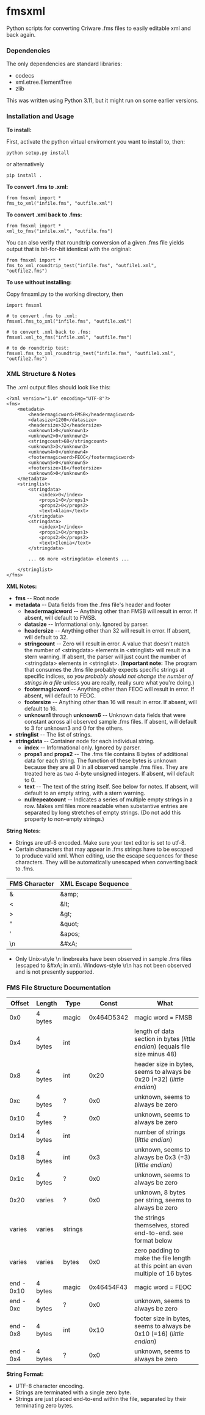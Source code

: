 # fmsxml
Python scripts for converting Criware .fms files to easily editable xml and back again.

### Dependencies
The only dependencies are standard libraries:
- codecs
- xml.etree.ElementTree
- zlib

This was written using Python 3.11, but it might run on some earlier versions.

### Installation and Usage

**To install:**

First, activate the python virtual enviroment you want to install to, then:

`python setup.py install`

or alternatively

`pip install .`

**To convert .fms to .xml:**
```
from fmsxml import *
fms_to_xml("infile.fms", "outfile.xml")
```

**To convert .xml back to .fms:**
```
from fmsxml import *
xml_to_fms("infile.xml", "outfile.fms")
```

You can also verify that roundtrip conversion of a given .fms file yields output that is bit-for-bit identical with the original:
```
from fmsxml import *
fms_to_xml_roundtrip_test("infile.fms", "outfile1.xml", "outfile2.fms")
```

**To use without installing:**

Copy fmsxml.py to the working directory, then
```
import fmsxml

# to convert .fms to .xml:
fmsxml.fms_to_xml("infile.fms", "outfile.xml")

# to convert .xml back to .fms:
fmsxml.xml_to_fms("infile.xml", "outfile.fms")

# to do roundtrip test:
fmsxml.fms_to_xml_roundtrip_test("infile.fms", "outfile1.xml", "outfile2.fms")
```

### XML Structure & Notes

The .xml output files should look like this:

```
<?xml version="1.0" encoding="UTF-8"?>
<fms>
    <metadata>
        <headermagicword>FMSB</headermagicword>
        <datasize>1200</datasize>
        <headersize>32</headersize>
        <unknown1>0</unknown1>
        <unknown2>0</unknown2>
        <stringcount>68</stringcount>
        <unknown3>3</unknown3>
        <unknown4>0</unknown4>
        <footermagicword>FEOC</footermagicword>
        <unknown5>0</unknown5>
        <footersize>16</footersize>
        <unknown6>0</unknown6>
    </metadata>
    <stringlist>
        <stringdata>
            <index>0</index>
            <props1>0</props1>
            <props2>0</props2>
            <text>Alain</text>
        </stringdata>
        <stringdata>
            <index>1</index>
            <props1>0</props1>
            <props2>0</props2>
            <text>Ilenia</text>
        </stringdata>

        ... 66 more <stringdata> elements ...
        
    </stringlist>
</fms>
```

**XML Notes:**
- **fms** -- Root node
- **metadata** -- Data fields from the .fms file's header and footer 
  - **headermagicword** -- Anything other than FMSB will result in error. If absent, will default to FMSB.
  - **datasize** -- Informational only. Ignored by parser.
  - **headersize** -- Anything other than 32 will result in error. If absent, will default to 32.
  - **stringcount** -- Zero will result in error. A value that doesn't match the number of \<stringdata\> elements in \<stringlist\> will result in a stern warning. If absent, the parser will just count the number of \<stringdata\> elements in \<stringlist\>. (**Important note:** The program that consumes the .fms file probably expects specific strings at specific indices, so *you probably should not change the number of strings in a file* unless you are really, really sure what you're doing.)
  - **footermagicword** -- Anything other than FEOC will result in error. If absent, will default to FEOC.
  - **footersize** -- Anything other than 16 will result in error. If absent, will default to 16.
  - **unknown1** through **unknown6** -- Unknown data fields that were constant across all observed sample .fms files. If absent, will default to 3 for unknown3 and 0 for the others.
- **stringlist** -- The list of strings.
- **stringdata** -- Container node for each individual string.
  - **index** -- Informational only. Ignored by parser.
  - **props1** and **props2** -- The .fms file contains 8 bytes of additional data for each string. The function of these bytes is unknown because they are all 0 in all observed sample .fms files. They are treated here as two 4-byte unsigned integers. If absent, will default to 0.
  - **text** -- The text of the string itself. See below for notes. If absent, will default to an empty string, with a stern warning.
  - **nullrepeatcount** -- Indicates a series of multiple empty strings in a row. Makes xml files more readable when substantive entries are separated by long stretches of empty strings. (Do not add this property to non-empty strings.)

**String Notes:**
- Strings are utf-8 encoded. Make sure your text editor is set to utf-8.
- Certain characters that may appear in .fms strings have to be escaped to produce valid xml. When editing, use the escape sequences for these characters. They will be automatically unescaped when converting back to .fms.

| FMS Character | XML Escape Sequence |
| -- | -- |
| &amp; | \&amp; |
| &lt; | \&lt; |
| &gt; | \&gt; |
| &quot; | \&quot; |
| &apos; | \&apos; |
| \\n | \&#xA; |

- Only Unix-style \\n linebreaks have been observed in sample .fms files (escaped to \&#xA; in xml). Windows-style \\r\\n has not been observed and is not presently supported.

### FMS File Structure Documentation

| Offset | Length | Type | Const | What |
| ------------- | ------------- | ------------- | ------------- | ------------- | 
| 0x0 | 4 bytes | magic | 0x464D5342 | magic word = FMSB |
| 0x4 | 4 bytes | int | | length of data section in bytes (*little endian*) (equals file size minus 48) |
| 0x8 | 4 bytes | int | 0x20 | header size in bytes, seems to always be 0x20 (=32) (*little endian*) |
| 0xc | 4 bytes | ? | 0x0 | unknown, seems to always be zero |
| 0x10 | 4 bytes | ? | 0x0 | unknown, seems to always be zero |
| 0x14 | 4 bytes | int | | number of strings (*little endian*) |
| 0x18 | 4 bytes | int | 0x3 | unknown, seems to always be 0x3 (=3) (*little endian*) |
| 0x1c | 4 bytes | ? | 0x0 | unknown, seems to always be zero |
| 0x20 | varies | ? | 0x0 | unknown, 8 bytes per string, seems to always be zero |
| varies | varies | strings | | the strings themselves, stored end-to-end. see format below |
| varies | varies | bytes | 0x0 | zero padding to make the file length at this point an even multiple of 16 bytes |
| end - 0x10 | 4 bytes | magic | 0x46454F43 | magic word = FEOC |
| end - 0xc | 4 bytes | ? | 0x0 | unknown, seems to always be zero |
| end - 0x8 | 4 bytes | int | 0x10 | footer size in bytes, seems to always be 0x10 (=16) (*little endian*) |
| end - 0x4 | 4 bytes | ? | 0x0 | unknown, seems to always be zero |

**String Format:**
- UTF-8 character encoding.
- Strings are terminated with a single zero byte.
- Strings are just placed end-to-end within the file, separated by their terminating zero bytes.
